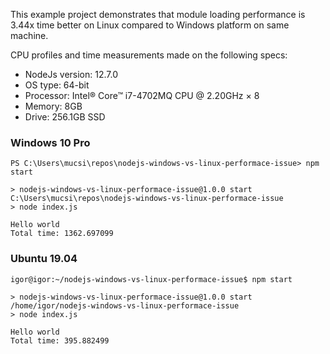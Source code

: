 This example project demonstrates that module loading performance is 3.44x time better on Linux compared to Windows platform on same machine.

CPU profiles and time measurements made on the following specs:
- NodeJs version: 12.7.0
- OS type: 64-bit
- Processor: Intel® Core™ i7-4702MQ CPU @ 2.20GHz × 8 
- Memory: 8GB
- Drive: 256.1GB SSD

### Windows 10 Pro

```
PS C:\Users\mucsi\repos\nodejs-windows-vs-linux-performace-issue> npm start

> nodejs-windows-vs-linux-performace-issue@1.0.0 start C:\Users\mucsi\repos\nodejs-windows-vs-linux-performace-issue
> node index.js

Hello world
Total time: 1362.697099
```

### Ubuntu 19.04

```
igor@igor:~/nodejs-windows-vs-linux-performace-issue$ npm start

> nodejs-windows-vs-linux-performace-issue@1.0.0 start /home/igor/nodejs-windows-vs-linux-performace-issue
> node index.js

Hello world
Total time: 395.882499
```
